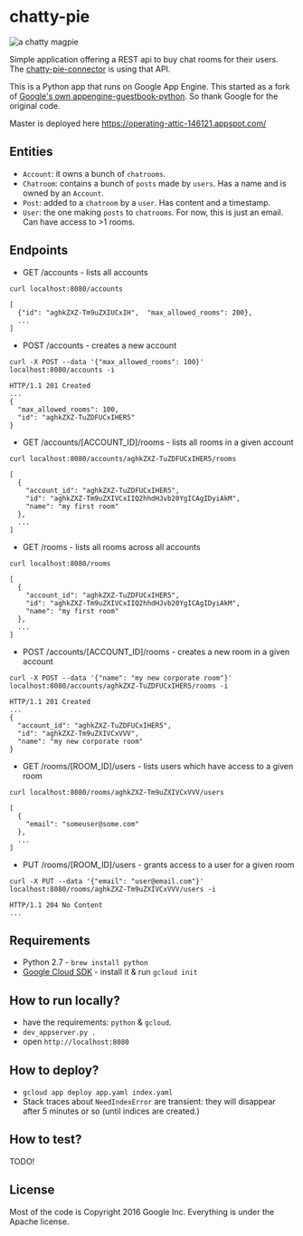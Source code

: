 # chatty-pie
![a chatty magpie](http://i.imgur.com/Wj2wJev.jpg)

Simple application offering a REST api to buy chat rooms for their users.
The [chatty-pie-connector][1] is using that API.

This is a Python app that runs on Google App Engine.
This started as a fork of [Google's own appengine-guestbook-python][2].
So thank Google for the original code.

Master is deployed here https://operating-attic-146121.appspot.com/

## Entities
* `Account`: it owns a bunch of `chatrooms`.
* `Chatroom`: contains a bunch of `posts` made by `users`. Has a name and is owned by an `Account`.
* `Post`: added to a `chatroom` by a `user`. Has content and a timestamp.
* `User`: the one making `posts` to `chatrooms`. For now, this is just an email. Can have access to >1 rooms.

## Endpoints
* GET /accounts - lists all accounts
````
curl localhost:8080/accounts
````
````
[
  {"id": "aghkZXZ-Tm9uZXIUCxIH",  "max_allowed_rooms": 200},
  ...
]
````

* POST /accounts - creates a new account
````
curl -X POST --data '{"max_allowed_rooms": 100}' localhost:8080/accounts -i
````
````
HTTP/1.1 201 Created
...
{
  "max_allowed_rooms": 100,
  "id": "aghkZXZ-TuZDFUCxIHER5"
}
````

* GET /accounts/[ACCOUNT_ID]/rooms - lists all rooms in a given account
````
curl localhost:8080/accounts/aghkZXZ-TuZDFUCxIHER5/rooms
````
````
[
  {
    "account_id": "aghkZXZ-TuZDFUCxIHER5",
    "id": "aghkZXZ-Tm9uZXIVCxIIQ2hhdHJvb20YgICAgIDyiAkM",
    "name": "my first room"
  },
  ...
]
````

* GET /rooms - lists all rooms across all accounts
````
curl localhost:8080/rooms
````
````
[
  {
    "account_id": "aghkZXZ-TuZDFUCxIHER5",
    "id": "aghkZXZ-Tm9uZXIVCxIIQ2hhdHJvb20YgICAgIDyiAkM",
    "name": "my first room"
  },
  ...
]
````

* POST /accounts/[ACCOUNT_ID]/rooms - creates a new room in a given account
````
curl -X POST --data '{"name": "my new corporate room"}' localhost:8080/accounts/aghkZXZ-TuZDFUCxIHER5/rooms -i
````
````
HTTP/1.1 201 Created
...
{
  "account_id": "aghkZXZ-TuZDFUCxIHER5",
  "id": "aghkZXZ-Tm9uZXIVCxVVV",
  "name": "my new corporate room"
}
````

* GET /rooms/[ROOM_ID]/users - lists users which have access to a given room
````
curl localhost:8080/rooms/aghkZXZ-Tm9uZXIVCxVVV/users
````
````
[
  {
    "email": "someuser@some.com"
  },
  ...
]
````

* PUT /rooms/[ROOM_ID]/users - grants access to a user for a given room
````
curl -X PUT --data '{"email": "user@email.com"}' localhost:8080/rooms/aghkZXZ-Tm9uZXIVCxVVV/users -i
````
````
HTTP/1.1 204 No Content
...
````

## Requirements
* Python 2.7 - `brew install python`
* [Google Cloud SDK][3] - install it & run `gcloud init`

## How to run locally?
* have the requirements: `python` & `gcloud`.
* `dev_appserver.py .`
* open `http://localhost:8080`

## How to deploy?
* `gcloud app deploy app.yaml index.yaml`
* Stack traces about `NeedIndexError` are transient: they will disappear after 5 minutes or so (until indices are created.)

## How to test?
TODO!

## License
Most of the code is Copyright 2016 Google Inc.
Everything is under the Apache license.

[1]: https://github.com/AppDirect/chatty-pie-connector
[2]: https://github.com/GoogleCloudPlatform/appengine-guestbook-python
[3]: https://cloud.google.com/sdk/docs/
